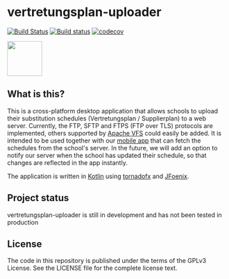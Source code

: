 # vertretungsplan-uploader

[![Build Status](https://travis-ci.org/vertretungsplanme/vertretungsplan-uploader.svg?branch=master)](https://travis-ci.org/vertretungsplanme/vertretungsplan-uploader)
[![Build status](https://ci.appveyor.com/api/projects/status/uq4paoow43ktcwyc?svg=true)](https://ci.appveyor.com/project/johan12345/vertretungsplan-uploader)
[![codecov](https://codecov.io/gh/vertretungsplanme/vertretungsplan-uploader/branch/master/graph/badge.svg)](https://codecov.io/gh/vertretungsplanme/vertretungsplan-uploader)

<a href="https://vertretungsplan.app"><img style="vertical-align:middle" src="https://vertretungsplan.app/img/vertretungsplan_icon_color.svg" width=80/></a>

What is this?
-------------

This is a cross-platform desktop application that allows schools to upload their substitution schedules (Vertretungsplan
 / Supplierplan) to a web server. Currently, the FTP, SFTP and FTPS (FTP over TLS) protocols are implemented, others
supported by [Apache VFS](https://commons.apache.org/proper/commons-vfs/filesystems.html) could easily be
 added. It is intended to be used together with our [mobile app](https://vertretungsplan.app/) that can fetch the
 schedules from the school's server. In the future, we will add an option to notify our server when the school has
 updated their schedule, so that changes are reflected in the app instantly.

The application is written in [Kotlin](https://kotlinlang.org/) using [tornadofx](https://github.com/edvin/tornadofx)
and [JFoenix](https://github.com/jfoenixadmin/JFoenix).

Project status
--------------

vertretungsplan-uploader is still in development and has not been tested in production


License
-------
The code in this repository is published under the terms of the GPLv3 License.
See the LICENSE file for the complete license text.
